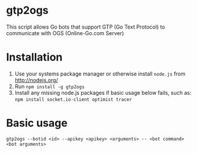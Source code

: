 gtp2ogs
=======

This script allows Go bots that support GTP (Go Text Protocol) to communicate
with OGS (Online-Go.com Server)

Installation
============

  1. Use your systems package manager or otherwise install `node.js` from http://nodejs.org/
  2. Run
    ```
    npm install -g gtp2ogs
    ```
  3. Install any missing node.js packages if basic usage below fails, such as:
    ```
    npm install socket.io-client optimist tracer
    ```


Basic usage
===========

```
gtp2ogs --botid <id> --apikey <apikey> <arguments> -- <bot command> <bot arguments>
```

